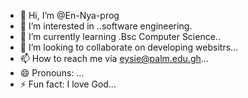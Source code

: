- 👋 Hi, I’m @En-Nya-prog
- 👀 I’m interested in ..software engineering.
- 🌱 I’m currently learning .Bsc Computer Science..
- 💞️ I’m looking to collaborate on developing websitrs...
- 📫 How to reach me via eysie@palm.edu.gh...
- 😄 Pronouns: ...
- ⚡ Fun fact: I love God...

<!---
En-Nya-prog/En-Nya-prog is a ✨ special ✨ repository because its `README.md` (this file) appears on your GitHub profile.
You can click the Preview link to take a look at your changes.
--->
